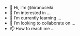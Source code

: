- 👋 Hi, I’m @hiranoseiki
- 👀 I’m interested in ...
- 🌱 I’m currently learning ...
- 💞️ I’m looking to collaborate on ...
- 📫 How to reach me ...

<!---
hiranoseiki/hiranoseiki is a ✨ special ✨ repository because its `README.md` (this file) appears on your GitHub profile.
You can click the Preview link to take a look at your changes.
--->

